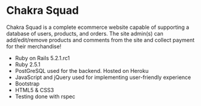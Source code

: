 # Chakra Squad

Chakra Squad is a complete ecommerce website capable of supporting a database of users, products, and orders. The site admin(s) can add/edit/remove products and comments from the site and collect payment for their merchandise!

* Ruby on Rails 5.2.1.rc1
* Ruby 2.5.1
* PostGreSQL used for the backend. Hosted on Heroku
* JavaScript and jQuery used for implementing user-friendly experience
* Bootstrap
* HTML5 & CSS3
* Testing done with rspec 
